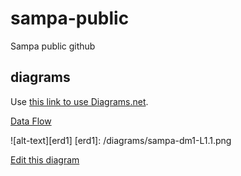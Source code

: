 # sampa-public
Sampa public github

## diagrams
Use [this link to use Diagrams.net](https://app.diagrams.net/?splash=0&p=anon).


[Data Flow](/sampa-public/diagrams/sampa-dm1-L1.1.png)

![alt-text][erd1]
[erd1]: /diagrams/sampa-dm1-L1.1.png


[Edit this diagram](https://app.diagrams.net/?page-id=tlRFk4eBBcq991lIRRRb&splash=0&p=anon#Hncp-ph%2Fsampa-public%2Fmain%2Fdiagrams%2Fsampa-dm1.drawio)

